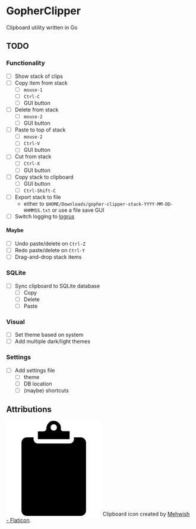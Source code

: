 # GopherClipper

Clipboard utility written in Go

## TODO

### Functionality

- [ ] Show stack of clips
- [ ] Copy item from stack
  - [ ] `mouse-1`
  - [ ] `Ctrl-C`
  - [ ] GUI button
- [ ] Delete from stack
  - [ ] `mouse-2`
  - [ ] GUI button
- [ ] Paste to top of stack
  - [ ] `mouse-2`
  - [ ] `Ctrl-V`
  - [ ] GUI button
- [ ] Cut from stack
  - [ ] `Ctrl-X`
  - [ ] GUI button
- [ ] Copy stack to clipboard
  - [ ] GUI button
  - [ ] `Ctrl-Shift-C`
- [ ] Export stack to file
  - either to `$HOME/Downloads/gopher-clipper-stack-YYYY-MM-DD-HHMMSS.txt` or use a file save GUI
- [ ] Switch logging to [logrus](https://github.com/sirupsen/logrus)

#### Maybe

- [ ] Undo paste/delete on `Ctrl-Z`
- [ ] Redo paste/delete on `Ctrl-Y`
- [ ] Drag-and-drop stack items

### SQLite

- [ ] Sync clipboard to SQLite database
  - [ ] Copy
  - [ ] Delete
  - [ ] Paste

### Visual

- [ ] Set theme based on system
- [ ] Add multiple dark/light themes

### Settings

- [ ] Add settings file
  - [ ] theme
  - [ ] DB location
  - [ ] (maybe) shortcuts

## Attributions

![clipboard icon](Icon.png) Clipboard icon created by [Mehwish -
Flaticon](https://www.flaticon.com/free-icons/clipboard).
